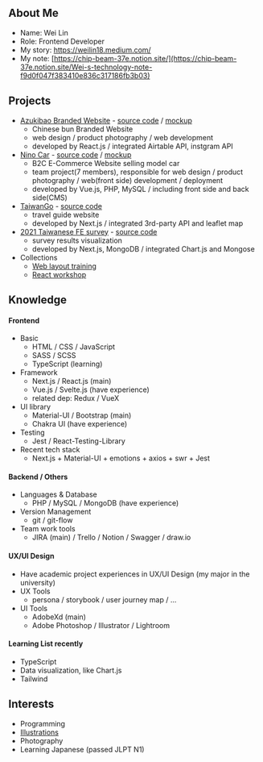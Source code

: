 ## About Me

- Name: Wei Lin
- Role: Frontend Developer
- My story: https://weilin18.medium.com/
- My note: [https://chip-beam-37e.notion.site/](https://chip-beam-37e.notion.site/Wei-s-technology-note-f9d0f047f383410e836c317186fb3b03)

## Projects

- [Azukibao Branded Website](https://azukibao.netlify.app/) - [source code](https://github.com/WeiLin18/Azukibao2.0/tree/dev) / [mockup](https://xd.adobe.com/view/4a8d6a5f-8cde-44c6-9019-3c3089f40534-1fde/grid)
  - Chinese bun Branded Website
  - web design / product photography / web development
  - developed by React.js / integrated Airtable API, instgram API
- [Nino Car](https://weilin18.com/) - [source code](https://github.com/WeiLin18/Ninocar) / [mockup](https://xd.adobe.com/view/225223e6-bc6e-42a1-8491-e0772d33bc17-7701/screen/f7285d6d-3eb6-4540-80d2-dbea640de9ed/specs/)
  - B2C E-Commerce Website selling model car
  - team project(7 members), responsible for web design / product photography / web(front side) development / deployment
  - developed by Vue.js, PHP, MySQL / including front side and back side(CMS)  
- [TaiwanGo](https://quizzical-allen-890ea7.netlify.app/) - [source code](https://github.com/WeiLin18/TaiwanGo)
  - travel guide website
  - developed by Next.js / integrated 3rd-party API and leaflet map
- [2021 Taiwanese FE survey](https://2021-fe-survey-production.vercel.app/) - [source code](https://github.com/WeiLin18/2021-FE-survey)
  - survey results visualization
  - developed by Next.js, MongoDB / integrated Chart.js and Mongose
- Collections
  - [Web layout training](https://github.com/WeiLin18/Web-Layout-Training--Collections)
  - [React workshop](https://github.com/WeiLin18/React-workshop-collections)

## Knowledge

#### Frontend

- Basic
  - HTML / CSS / JavaScript
  - SASS / SCSS
  - TypeScript (learning)
- Framework
  - Next.js / React.js (main)
  - Vue.js / Svelte.js (have experience)
  - related dep: Redux / VueX
- UI library
  - Material-UI / Bootstrap (main)
  - Chakra UI (have experience)
- Testing
  - Jest / React-Testing-Library
- Recent tech stack
  - Next.js + Material-UI + emotions + axios + swr + Jest

#### Backend / Others

- Languages & Database
  - PHP / MySQL / MongoDB (have experience)
- Version Management
  - git / git-flow
- Team work tools
  - JIRA (main) / Trello / Notion / Swagger / draw.io

#### UX/UI Design

- Have academic project experiences in UX/UI Design (my major in the university)
- UX Tools
  - persona / storybook / user journey map / ...
- UI Tools
  - AdobeXd (main)
  - Adobe Photoshop / Illustrator / Lightroom

#### Learning List recently

- TypeScript
- Data visualization, like Chart.js
- Tailwind

## Interests

- Programming
- [Illustrations](https://www.instagram.com/weilin_life/)
- Photography
- Learning Japanese (passed JLPT N1)
